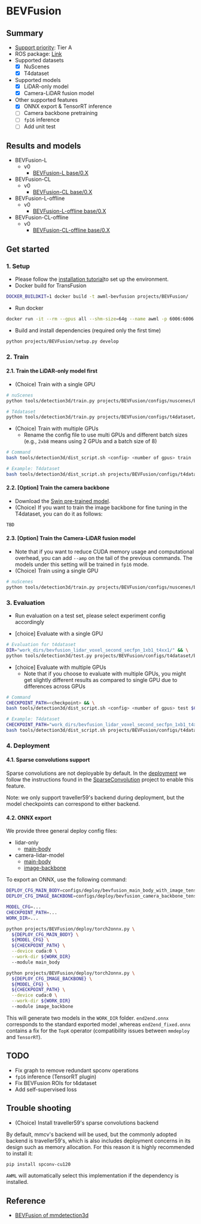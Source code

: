 # BEVFusion
## Summary

- [Support priority](https://github.com/tier4/AWML/blob/main/docs/design/autoware_ml_design.md#support-priority): Tier A
- ROS package: [Link](https://github.com/knzo25/bevfusion_ros2)
- Supported datasets
  - [x] NuScenes
  - [x] T4dataset
- Supported models
  - [x] LiDAR-only model
  - [x] Camera-LiDAR fusion model
- Other supported features
  - [x] ONNX export & TensorRT inference
  - [ ] Camera backbone pretraining
  - [ ] `fp16` inference
  - [ ] Add unit test

## Results and models

- BEVFusion-L
  - v0
    - [BEVFusion-L base/0.X](./docs/BEVFusion-L/v0/base.md)
- BEVFusion-CL
  - v0
    - [BEVFusion-CL base/0.X](./docs/BEVFusion-CL/v0/base.md)
- BEVFusion-L-offline
  - v0
    - [BEVFusion-L-offline base/0.X](./docs/BEVFusion-L-offline/v0/base.md)
- BEVFusion-CL-offline
  - v0
    - [BEVFusion-CL-offline base/0.X](./docs/BEVFusion-CL-offline/v0/base.md)

## Get started
### 1. Setup

- Please follow the [installation tutorial](/docs/tutorial/tutorial_detection_3d.md)to set up the environment.
- Docker build for TransFusion

```sh
DOCKER_BUILDKIT=1 docker build -t awml-bevfusion projects/BEVFusion/
```

- Run docker

```sh
docker run -it --rm --gpus all --shm-size=64g --name awml -p 6006:6006 -v $PWD/:/workspace -v $PWD/data:/workspace/data awml-bevfusion
```

- Build and install dependencies (required only the first time)

```sh
python projects/BEVFusion/setup.py develop
```

### 2. Train
#### 2.1. Train the LiDAR-only model first

- (Choice) Train with a single GPU

```sh
# nuScenes
python tools/detection3d/train.py projects/BEVFusion/configs/nuscenes/bevfusion_lidar_voxel0075_second_secfpn_1xb1-cyclic-20e_nus-3d.py

# T4dataset
python tools/detection3d/train.py projects/BEVFusion/configs/t4dataset/bevfusion_lidar_voxel0075_second_secfpn_1xb1-cyclic-20e_t4xx1.py
```

- (Choice) Train with multiple GPUs
  - Rename the config file to use multi GPUs and different batch sizes (e.g., `2xb8` means using 2 GPUs and a batch size of 8)

```sh
# Command
bash tools/detection3d/dist_script.sh <config> <number of gpus> train

# Example: T4dataset
bash tools/detection3d/dist_script.sh projects/BEVFusion/configs/t4dataset/bevfusion_lidar_voxel_second_secfpn_1xb1_t4xx1.py 4 train
```

#### 2.2. [Option] Train the camera backbone

- Download the [Swin pre-trained model](https://download.openmmlab.com/mmdetection3d/v1.1.0_models/bevfusion/swint-nuimages-pretrained.pth).
- (Choice) If you want to train the image backbone for fine tuning in the T4dataset, you can do it as follows:

```sh
TBD
```

#### 2.3. [Option] Train the Camera-LiDAR fusion model

- Note that if you want to reduce CUDA memory usage and computational overhead, you can add `--amp` on the tail of the previous commands. The models under this setting will be trained in `fp16` mode.
- (Choice) Train using a single GPU

```sh
# nuScenes
python tools/detection3d/train.py projects/BEVFusion/configs/nuscenes/bevfusion_lidar-cam_voxel0075_second_secfpn_1xb2-cyclic-20e_nus-3d.py --cfg-options load_from=${LIDAR_PRETRAINED_CHECKPOINT} model.img_backbone.init_cfg.checkpoint=${IMAGE_PRETRAINED_BACKBONE}
```

### 3. Evaluation

- Run evaluation on a test set, please select experiment config accordingly

- [choice] Evaluate with a single GPU

```sh
# Evaluation for t4dataset
DIR="work_dirs/bevfusion_lidar_voxel_second_secfpn_1xb1_t4xx1/" && \
python tools/detection3d/test.py projects/BEVFusion/configs/t4dataset/bevfusion_lidar_voxel_second_secfpn_1xb1_t4xx1.py $DIR/epoch_50.pth
```

- [choice] Evaluate with multiple GPUs
  - Note that if you choose to evaluate with multiple GPUs, you might get slightly different results as compared to single GPU due to differences across GPUs

```sh
# Command
CHECKPOINT_PATH=<checkpoint> && \
bash tools/detection3d/dist_script.sh <config> <number of gpus> test $CHECKPOINT_PATH

# Example: T4dataset
CHECKPOINT_PATH="work_dirs/bevfusion_lidar_voxel_second_secfpn_1xb1_t4xx1/epoch_50.pth" && \
bash tools/detection3d/dist_script.sh projects/BEVFusion/configs/t4dataset/bevfusion_lidar_voxel_second_secfpn_1xb1_t4xx1.py 4 test $CHECKPOINT_PATH
```

### 4. Deployment
#### 4.1. Sparse convolutions support

Sparse convolutions are not deployable by default. In the [deployment](configs/deploy/bevfusion_lidar_tensorrt_dynamic.py) we follow the instructions found in the [SparseConvolution](../SparseConvolution/README.md) project to enable this feature.

Note: we only support traveller59's backend during deployment, but the model checkpoints can correspond to either backend.

#### 4.2. ONNX export

We provide three general deploy config files:
 - lidar-only
    - [main-body](configs/deploy/bevfusion_main_body_lidar_only_tensorrt_dynamic.py)
 - camera-lidar-model
    - [main-body](configs/deploy/bevfusion_main_body_with_image_tensorrt_dynamic.py)
    - [image-backbone](configs/deploy/bevfusion_camera_backbone_tensorrt_dynamic.py)

To export an ONNX, use the following command:

```bash
DEPLOY_CFG_MAIN_BODY=configs/deploy/bevfusion_main_body_with_image_tensorrt_dynamic.py
DEPLOY_CFG_IMAGE_BACKBONE=configs/deploy/bevfusion_camera_backbone_tensorrt_dynamic.py

MODEL_CFG=...
CHECKPOINT_PATH=...
WORK_DIR=...

python projects/BEVFusion/deploy/torch2onnx.py \
  ${DEPLOY_CFG_MAIN_BODY} \
  ${MODEL_CFG} \
  ${CHECKPOINT_PATH} \
  --device cuda:0 \
  --work-dir ${WORK_DIR}
  --module main_body

python projects/BEVFusion/deploy/torch2onnx.py \
  ${DEPLOY_CFG_IMAGE_BACKBONE} \
  ${MODEL_CFG} \
  ${CHECKPOINT_PATH} \
  --device cuda:0 \
  --work-dir ${WORK_DIR}
  --module image_backbone

```

This will generate two models in the `WORK_DIR` folder. `end2end.onnx` corresponds to the standard exported model ,whereas `end2end_fixed.onnx` contains a fix for the `TopK` operator (compatibility issues between `mmdeploy` and `TensorRT`).

## TODO

 - Fix graph to remove redundant spconv operations
 - `fp16` inference (TensorRT plugin)
 - Fix BEVFusion ROIs for t4dataset
 - Add self-supervised loss

## Trouble shooting

- (Choice) Install traveller59's sparse convolutions backend

By default, mmcv's backend will be used, but the commonly adopted backend is traveller59's, which is also includes deployment concerns in its design such as memory allocation. For this reason it is highly recommended to install it:

```bash
pip install spconv-cu120
```

`AWML` will automatically select this implementation if the dependency is installed.


## Reference

- [BEVFusion of mmdetection3d](https://github.com/open-mmlab/mmdetection3d/tree/v1.4.0/projects/BEVFusion)
